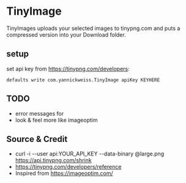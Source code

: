 # TinyImage
TinyImages uploads your selected images to tinypng.com and puts a compressed version into your Download folder.

## setup
set api key from https://tinypng.com/developers:
```
defaults write com.yannickweiss.TinyImage apiKey KEYHERE
```

## TODO
* error messages for
* look & feel more like imageoptim

## Source & Credit
* curl -i --user api:YOUR_API_KEY --data-binary @large.png https://api.tinypng.com/shrink
* https://tinypng.com/developers/reference
* Inspired from https://imageoptim.com/